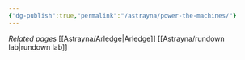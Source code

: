 ```yaml
---
{"dg-publish":true,"permalink":"/astrayna/power-the-machines/"}
---
```


*Related pages*
[[Astrayna/Arledge\|Arledge]]
[[Astrayna/rundown lab\|rundown lab]]
